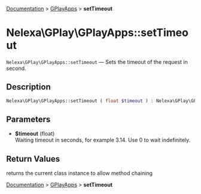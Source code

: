 [Documentation](../../README.md) > [GPlayApps](README.md) > **setTimeout**

# Nelexa\GPlay\GPlayApps::setTimeout
`Nelexa\GPlay\GPlayApps::setTimeout` — Sets the timeout of the request in second.

## Description
```php
Nelexa\GPlay\GPlayApps::setTimeout ( float $timeout ) : Nelexa\GPlay\GPlayApps
```

## Parameters
* **$timeout** (float)  
Waiting timeout in seconds, for example 3.14. Use 0 to wait indefinitely.

## Return Values
returns the current class instance to allow method chaining

[Documentation](../../README.md) > [GPlayApps](README.md) > **setTimeout**
